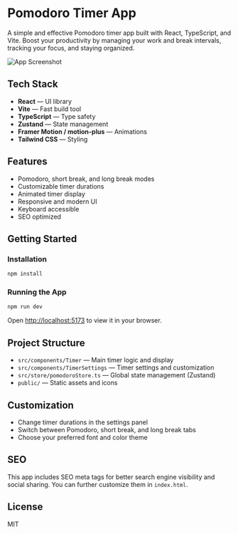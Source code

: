 # Pomodoro Timer App

A simple and effective Pomodoro timer app built with React, TypeScript, and Vite. Boost your productivity by managing your work and break intervals, tracking your focus, and staying organized.

![App Screenshot](./screenshot.png)

## Tech Stack

- **React** — UI library
- **Vite** — Fast build tool
- **TypeScript** — Type safety
- **Zustand** — State management
- **Framer Motion / motion-plus** — Animations
- **Tailwind CSS** — Styling

## Features

- Pomodoro, short break, and long break modes
- Customizable timer durations
- Animated timer display
- Responsive and modern UI
- Keyboard accessible
- SEO optimized

## Getting Started

### Installation

```bash
npm install
```

### Running the App

```bash
npm run dev
```

Open [http://localhost:5173](http://localhost:5173) to view it in your browser.

## Project Structure

- `src/components/Timer` — Main timer logic and display
- `src/components/TimerSettings` — Timer settings and customization
- `src/store/pomodoroStore.ts` — Global state management (Zustand)
- `public/` — Static assets and icons

## Customization

- Change timer durations in the settings panel
- Switch between Pomodoro, short break, and long break tabs
- Choose your preferred font and color theme

## SEO

This app includes SEO meta tags for better search engine visibility and social sharing. You can further customize them in `index.html`.

## License

MIT
